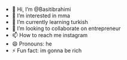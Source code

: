 - 👋 Hi, I’m @Basitibrahimi
- 👀 I’m interested in mma
- 🌱 I’m currently learning turkish
- 💞️ I’m looking to collaborate on entrepreneur
- 📫 How to reach me instagram
- 😄 Pronouns: he
- ⚡ Fun fact: im gonna be rich

<!---
Basitibrahimi/Basitibrahimi is a ✨ special ✨ repository because its `README.md` (this file) appears on your GitHub profile.
You can click the Preview link to take a look at your changes.
--->
